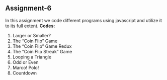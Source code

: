 ## Assignment-6
 
In this assignment we code different programs using javascript and utilize it to its full extent.
**Codes:**
 1) Larger or Smaller? 
 2) The “Coin Flip” Game 
 3) The “Coin Flip” Game Redux 
 4) The “Coin Flip Streak” Game 
 5) Looping a Triangle 
 6) Odd or Even
 7) Marco! Polo! 
 8) Countdown 
